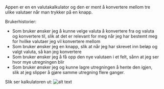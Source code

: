 Appen er en en valutakalkulator og den er ment å konvertere mellom tre ulike valutaer når man trykker på en knapp.

Brukerhistorier:


*  Som bruker ønsker jeg å kunne velge valuta å konvertere fra og valuta og konvertere til, slik at det er relevant for meg når jeg har bestemt meg for hvilke valutaer jeg vil konvertere mellom
*  Som bruker ønsker jeg en knapp, slik at når jeg har skrevet inn beløp og valgt valuta, så kan jeg konvertere
*  Som bruker ønsker jeg å få opp den nye valutaen i et felt, sånn at jeg ser hvor mye utregningen blir
*  Som bruker ønsker jeg og kunne lagre utregningen å hente den igjen, slik at jeg slipper å gjøre samme utregning flere ganger.

Slik ser kalkulatoren ut:
![alt text](https://scontent-arn2-1.xx.fbcdn.net/v/t1.15752-9/69760706_2364887796930332_4509731135567167488_n.png?_nc_cat=101&_nc_oc=AQmT-xczz9DJjRYcKGX-0lvvJkTdnCGlL1ANvyqG2v52xDtCu1X1szSOlfoPmNkbjSVni2GWHii6CjL3TnhGm8zH&_nc_ht=scontent-arn2-1.xx&oh=fbbcf4fca08e5ffd5273c0c8c4887880&oe=5E072927)
